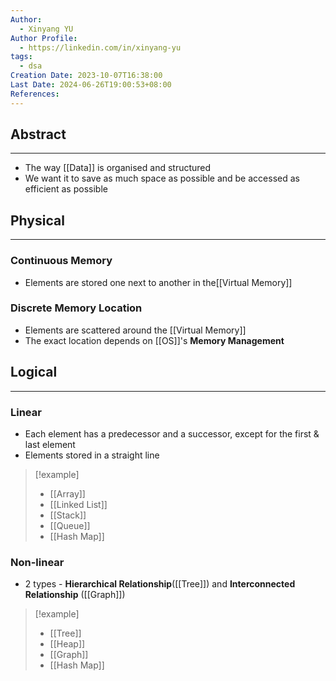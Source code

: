 ```yaml
---
Author:
  - Xinyang YU
Author Profile:
  - https://linkedin.com/in/xinyang-yu
tags:
  - dsa
Creation Date: 2023-10-07T16:38:00
Last Date: 2024-06-26T19:00:53+08:00
References: 
---
```

## Abstract
---
- The way [[Data]] is organised and structured
- We want it to save as much space as possible and be accessed as efficient as possible 



## Physical
---
### Continuous Memory
- Elements are stored one next to another in the[[Virtual Memory]]

### Discrete Memory Location
- Elements are scattered around the [[Virtual Memory]]
- The exact location depends on [[OS]]'s **Memory Management**


## Logical
---
### Linear
- Each element has a predecessor and a successor, except for the first & last element
- Elements stored in a straight line
>[!example]
>- [[Array]]
>- [[Linked List]]
>- [[Stack]]
>- [[Queue]]
>- [[Hash Map]]
### Non-linear
- 2 types - **Hierarchical Relationship**([[Tree]]) and **Interconnected Relationship** ([[Graph]])
>[!example]
>- [[Tree]]
>- [[Heap]]
>- [[Graph]]
>- [[Hash Map]]